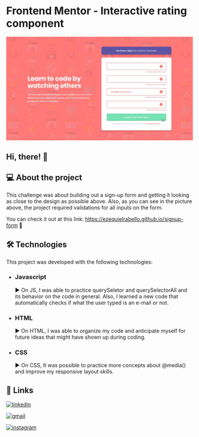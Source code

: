 # Frontend Mentor - Interactive rating component

![Design preview for the Interactive rating component coding challenge](./design/active-states.jpg)

## Hi, there! 👋

## 💻 About the project

This challenge was about building out a sign-up form and getting it looking as close to the design as possible above.
Also, as you can see in the picture above, the project required validations for all inputs on the form. 

You can check it out at this link: https://ezequielrabello.github.io/signup-form 🔗


## 🛠 Technologies 
This project was developed with the following technologies:
- ### Javascript
  ▶ On JS, I was able to practice querySeletor and querySelectorAll and its behavior on the code in general. Also, I learned a new code that automatically checks if what the user typed is an e-mail or not. 
- ### HTML
  ▶ On HTML, I was able to organize my code and anticipate myself for future ideas that might have shown up during coding. 
- ### CSS
  ▶ On CSS, It was possible to practice more concepts about @media() and improve my responsive layout skills.  

## 🔗 Links

[![linkedin](https://img.shields.io/badge/linkedin-0A66C2?style=for-the-badge&logo=linkedin&logoColor=white)](https://www.linkedin.com/in/ezequiel-rabello-1587002aa/)

[![gmail](https://img.shields.io/badge/Gmail-D14836?style=for-the-badge&logo=gmail&logoColor=white)](https://mail.google.com/mail/u/0/#inbox?compose=GTvVlcRwRCPPZsZvfpfnrRcMXWJDRHbDTBjTHFrWxrDTdDTMvPfSvxwMZknXSBprbnzPptgZRFzDq)

[![instagram](https://img.shields.io/badge/Instagram-E4405F?style=flat-square&logo=Instagram&logoColor=white)](https://instagram.com/kielrpl1)

  


